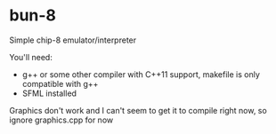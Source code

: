 # bun-8
Simple chip-8 emulator/interpreter

You'll need: 
- g++ or some other compiler with C++11 support, makefile is only compatible with g++
- SFML installed

Graphics don't work and I can't seem to get it to compile right now, so ignore graphics.cpp for now
